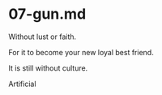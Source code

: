 # 07-gun.md

Without lust or faith.

For it to become your new loyal best friend.

It is still without culture.

Artificial
